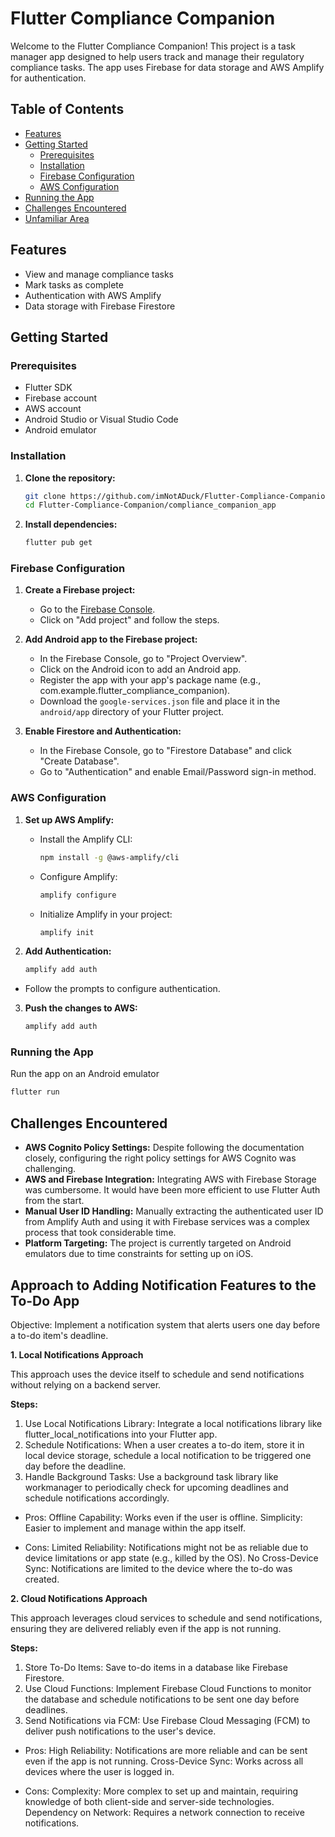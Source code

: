 # Flutter Compliance Companion

Welcome to the Flutter Compliance Companion! This project is a task manager app designed to help users track and manage their regulatory compliance tasks. The app uses Firebase for data storage and AWS Amplify for authentication.

## Table of Contents
- [Features](#features)
- [Getting Started](#getting-started)
  - [Prerequisites](#prerequisites)
  - [Installation](#installation)
  - [Firebase Configuration](#firebase-configuration)
  - [AWS Configuration](#aws-configuration)
- [Running the App](#running-the-app)
- [Challenges Encountered](#challenges-encountered)
- [Unfamiliar Area](#unfamiliar-area)

<a id="features"></a>
## Features
- View and manage compliance tasks
- Mark tasks as complete
- Authentication with AWS Amplify
- Data storage with Firebase Firestore

## Getting Started

<a id="prerequisites"></a>
### Prerequisites
- Flutter SDK
- Firebase account
- AWS account
- Android Studio or Visual Studio Code
- Android emulator

<a id="installation"></a>
### Installation

1. **Clone the repository:**
   ```bash
   git clone https://github.com/imNotADuck/Flutter-Compliance-Companion.git
   cd Flutter-Compliance-Companion/compliance_companion_app
   ```

2. **Install dependencies:**
   ```bash
   flutter pub get
   ```

<a id="firebase-configuration"></a>
### Firebase Configuration

1. **Create a Firebase project:**
   - Go to the [Firebase Console](https://console.firebase.google.com/).
   - Click on "Add project" and follow the steps.

2. **Add Android app to the Firebase project:**
   - In the Firebase Console, go to "Project Overview".
   - Click on the Android icon to add an Android app.
   - Register the app with your app's package name (e.g., com.example.flutter_compliance_companion).
   - Download the `google-services.json` file and place it in the `android/app` directory of your Flutter project.

3. **Enable Firestore and Authentication:**
   - In the Firebase Console, go to "Firestore Database" and click "Create Database".
   - Go to "Authentication" and enable Email/Password sign-in method.

<a id="aws-configuration"></a>
### AWS Configuration

1. **Set up AWS Amplify:**
   - Install the Amplify CLI:
     ```bash
     npm install -g @aws-amplify/cli
     ```
   - Configure Amplify:
     ```bash
     amplify configure
     ```
   - Initialize Amplify in your project:
     ```bash
     amplify init
     ```

2. **Add Authentication:**
   ```bash
   amplify add auth
   ```
- Follow the prompts to configure authentication.

3. **Push the changes to AWS:**
   ```bash
   amplify add auth
   ```
   
<a id="running-the-app"></a>
### Running the App

  Run the app on an Android emulator
  ```bash
  flutter run
  ```

<a id="challenges-encountered"></a>
## Challenges Encountered

- **AWS Cognito Policy Settings:** Despite following the documentation closely, configuring the right policy settings for AWS Cognito was challenging.
- **AWS and Firebase Integration:** Integrating AWS with Firebase Storage was cumbersome. It would have been more efficient to use Flutter Auth from the start.
- **Manual User ID Handling:** Manually extracting the authenticated user ID from Amplify Auth and using it with Firebase services was a complex process that took considerable time.
- **Platform Targeting:** The project is currently targeted on Android emulators due to time constraints for setting up on iOS.

<a id="unfamiliar-area"></a>
## Approach to Adding Notification Features to the To-Do App 
Objective: Implement a notification system that alerts users one day before a to-do item's deadline.

**1. Local Notifications Approach**

This approach uses the device itself to schedule and send notifications without relying on a backend server.

**Steps:**

1. Use Local Notifications Library: Integrate a local notifications library like flutter_local_notifications into your Flutter app.
2. Schedule Notifications: When a user creates a to-do item, store it in local device storage, schedule a local notification to be triggered one day before the deadline.
3. Handle Background Tasks: Use a background task library like workmanager to periodically check for upcoming deadlines and schedule notifications accordingly.

- Pros:
Offline Capability: Works even if the user is offline.
Simplicity: Easier to implement and manage within the app itself.

- Cons:
Limited Reliability: Notifications might not be as reliable due to device limitations or app state (e.g., killed by the OS).
No Cross-Device Sync: Notifications are limited to the device where the to-do was created.

**2. Cloud Notifications Approach**

This approach leverages cloud services to schedule and send notifications, ensuring they are delivered reliably even if the app is not running.
 
**Steps:**
1. Store To-Do Items: Save to-do items in a database like Firebase Firestore.
2. Use Cloud Functions: Implement Firebase Cloud Functions to monitor the database and schedule notifications to be sent one day before deadlines.
3. Send Notifications via FCM: Use Firebase Cloud Messaging (FCM) to deliver push notifications to the user's device.

- Pros:
High Reliability: Notifications are more reliable and can be sent even if the app is not running.
Cross-Device Sync: Works across all devices where the user is logged in.

- Cons:
Complexity: More complex to set up and maintain, requiring knowledge of both client-side and server-side technologies.
Dependency on Network: Requires a network connection to receive notifications.

